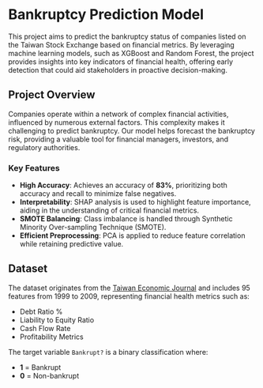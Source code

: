 # Bankruptcy Prediction Model

This project aims to predict the bankruptcy status of companies listed on the Taiwan Stock Exchange based on financial metrics. By leveraging machine learning models, such as XGBoost and Random Forest, the project provides insights into key indicators of financial health, offering early detection that could aid stakeholders in proactive decision-making.

## Project Overview

Companies operate within a network of complex financial activities, influenced by numerous external factors. This complexity makes it challenging to predict bankruptcy. Our model helps forecast the bankruptcy risk, providing a valuable tool for financial managers, investors, and regulatory authorities.

### Key Features
- **High Accuracy**: Achieves an accuracy of **83%**, prioritizing both accuracy and recall to minimize false negatives.
- **Interpretability**: SHAP analysis is used to highlight feature importance, aiding in the understanding of critical financial metrics.
- **SMOTE Balancing**: Class imbalance is handled through Synthetic Minority Over-sampling Technique (SMOTE).
- **Efficient Preprocessing**: PCA is applied to reduce feature correlation while retaining predictive value.

## Dataset

The dataset originates from the [Taiwan Economic Journal](https://archive.ics.uci.edu/ml/datasets/Taiwanese+Bankruptcy+Prediction) and includes 95 features from 1999 to 2009, representing financial health metrics such as:
- Debt Ratio %
- Liability to Equity Ratio
- Cash Flow Rate
- Profitability Metrics

The target variable `Bankrupt?` is a binary classification where:
- **1** = Bankrupt
- **0** = Non-bankrupt





